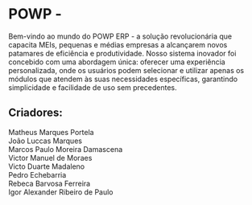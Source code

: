 # POWP - 
Bem-vindo ao mundo do POWP ERP - a solução revolucionária que capacita MEIs, pequenas e médias empresas a alcançarem novos patamares de eficiência e produtividade. Nosso sistema inovador foi concebido com uma abordagem única: oferecer uma experiência personalizada, onde os usuários podem selecionar e utilizar apenas os módulos que atendem às suas necessidades específicas, garantindo simplicidade e facilidade de uso sem precedentes.





## Criadores:

Matheus Marques Portela<br>
João Luccas Marques<br>
Marcos Paulo Moreira Damascena<br>
Victor Manuel de Moraes<br>
Victo Duarte Madaleno<br>
Pedro Echebarria<br>
Rebeca Barvosa Ferreira<br>
Igor Alexander Ribeiro de Paulo<br>
